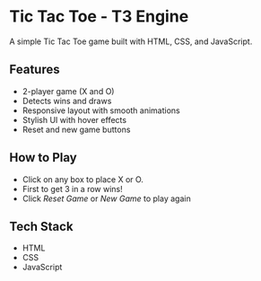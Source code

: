 # Tic Tac Toe - T3 Engine

A simple Tic Tac Toe game built with HTML, CSS, and JavaScript.

## Features
- 2-player game (X and O)
- Detects wins and draws
- Responsive layout with smooth animations
- Stylish UI with hover effects
- Reset and new game buttons

## How to Play
- Click on any box to place X or O.
- First to get 3 in a row wins!
- Click *Reset Game* or *New Game* to play again

## Tech Stack
- HTML
- CSS
- JavaScript
